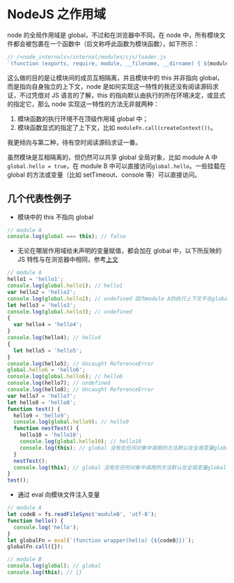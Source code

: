 # NodeJS 之作用域

node 的全局作用域是 global，不过和在浏览器中不同，在 node 中，所有模块文件都会被包裹在一个函数中（后文称呼此函数为模块函数），如下所示：

```js
// /<node_internals>/internal/modules/cjs/loader.js
`(function (exports, require, module, __filename, __dirname) { ${moduleContent} \n});`;
```

这么做的目的是让模块间的成员互相隔离，并且模块中的 this 并非指向 global，而是指向自身独立的上下文，node 是如何实现这一特性的我还没有阅读源码求证，不过凭借对 JS 语言的了解，this 的指向默认由执行的所在环境决定，或显式的指定它，那么 node 实现这一特性的方法无非就两种：

1. 模块函数的执行环境不在顶级作用域 global 中；
2. 模块函数显式的指定了上下文，比如 `moduleFn.call(createContext())`。

我更倾向与第二种，待有空时阅读源码求证一番。

虽然模块是互相隔离的，但仍然可以共享 global 全局对象，比如 module A 中`global.hello = true`，在 module B 中可以直接访问`global.hello`。一些挂载在 global 的方法或变量（比如 setTimeout、console 等）可以直接访问。

## 几个代表性例子

- 模块中的 this 不指向 global

```js
// module A
console.log(global === this); // false
```

- 无论在哪层作用域给未声明的变量赋值，都会加在 global 中，以下所反映的 JS 特性与在浏览器中相同，参考[上文](../javascript/作用域.md)

```js
// module A
hello1 = 'hello1';
console.log(global.hello1); // hello1
var hello2 = 'hello2';
console.log(global.hello2); // undefined 因为module A的执行上下文不在global下，hello2相当于模块函数中的局部变量
let hello3 = 'hello3';
console.log(global.hello3); // undefined
{
  var hello4 = 'hello4';
}
console.log(hello4); // hello4
{
  let hello5 = 'hello5';
}
console.log(hello5); // Uncaught ReferenceError
global.hello6 = 'hello6';
console.log(global.hello6); // hello6
console.log(hello7); // undefined
console.log(hello8); // Uncaught ReferenceError
var hello7 = 'hello7';
let hello8 = 'hello8';
function test() {
  hello9 = 'hello9';
  console.log(global.hello9); // hello9
  function nestTest() {
    hello10 = 'hello10';
    console.log(global.hello10); // hello10
    console.log(this); // global 没有在任何对象中调用的方法默认在全局变量global中调用
  }
  nestTest();
  console.log(this); // global 没有在任何对象中调用的方法默认在全局变量global中调用
}
test();
```

- 通过 eval 向模块文件注入变量

```js
// module A
let codeB = fs.readFileSync('moduleB', 'utf-8');
function hello() {
  console.log('hello');
}
let globalFn = eval(`(function wrapper(hello) {${codeB}})`);
globalFn.call({});
```

```js
// module B
console.log(global); // global
console.log(this); // {}
```
